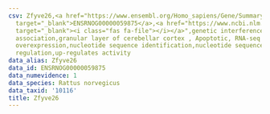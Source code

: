 ```yaml
---
csv: Zfyve26,<a href="https://www.ensembl.org/Homo_sapiens/Gene/Summary?db=core;g=ENSRNOG00000059875"
  target="_blank">ENSRNOG00000059875</a>,<a href="https://www.ncbi.nlm.nih.gov/pubmed/30467350"
  target="_blank"><i class="fas fa-file"></i></a>",genetic interference,functional
  association,granular layer of cerebellar cortex , Apoptotic, RNA-seq assay, hsf-1
  overexpression,nucleotide sequence identification,nucleotide sequence identification,transcriptional
  regulation,up-regulates activity
data_alias: Zfyve26
data_id: ENSRNOG00000059875
data_numevidence: 1
data_species: Rattus norvegicus
data_taxid: '10116'
title: Zfyve26
---
```

